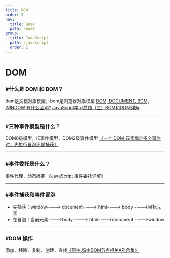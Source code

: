```yaml
---
title: DOM
order: 5
nav:
  title: Base
  path: /base
group:
  title: JavaScript
  path: /javascript
  order: 2
---
```


# DOM

### #什么是 DOM 和 BOM？
dom是文档对象模型，bom是浏览器对象模型
[DOM, DOCUMENT, BOM, WINDOW 有什么区别?](https://www.zhihu.com/question/33453164)
[JavaScript学习总结（三）BOM和DOM详解](https://segmentfault.com/a/1190000000654274#articleHeader21)

---

### #三种事件模型是什么？
DOM0级模型，IE事件模型，DOM2级事件模型
[《一个 DOM 元素绑定多个事件时，先执行冒泡还是捕获》](https://blog.csdn.net/u013217071/article/details/77613706)

---

### #事件委托是什么？
事件代理，动态绑定
[《JavaScript 事件委托详解》](https://zhuanlan.zhihu.com/p/26536815)

---

### #事件捕获和事件冒泡

- 先捕获：window----> document----> html----> body ---->目标元素
- 在冒泡：当前元素---->body ----> html---->document ---->window

---

### #DOM 操作
添加、移除、复制、创建、查找[《原生JS中DOM节点相关API合集》](https://microzz.com/2017/04/06/jsdom/)